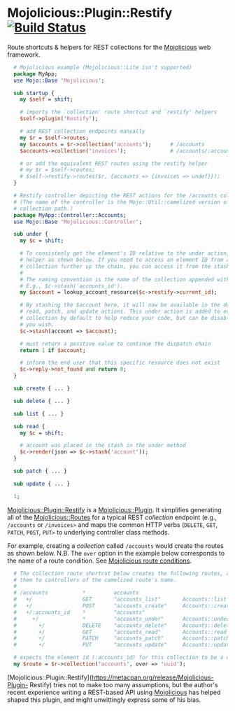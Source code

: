 # Mojolicious::Plugin::Restify [![Build Status](https://travis-ci.org/kwakwaversal/mojolicious-plugin-restify.svg?branch=master)](https://travis-ci.org/kwakwaversal/mojolicious-plugin-restify)

Route shortcuts & helpers for REST collections for the
[Mojolicious](http://mojolicio.us) web framework.

```perl
  # Mojolicious example (Mojolicious::Lite isn't supported)
  package MyApp;
  use Mojo::Base 'Mojolicious';

  sub startup {
    my $self = shift;

    # imports the `collection' route shortcut and `restify' helpers
    $self->plugin('Restify');

    # add REST collection endpoints manually
    my $r = $self->routes;
    my $accounts = $r->collection('accounts');      # /accounts
    $accounts->collection('invoices');              # /accounts/:accounts_id/invoices

    # or add the equivalent REST routes using the restify helper
    # my $r = $self->routes;
    # $self->restify->routes($r, {accounts => {invoices => undef}});
  }

  # Restify controller depicting the REST actions for the /accounts collection.
  # (The name of the controller is the Mojo::Util::camelized version of the
  # collection path.)
  package MyApp::Controller::Accounts;
  use Mojo::Base 'Mojolicious::Controller';

  sub under {
    my $c = shift;

    # To consistenly get the element's ID relative to the under action, use the
    # helper as shown below. If you need to access an element ID from a
    # collection further up the chain, you can access it from the stash.
    #
    # The naming convention is the name of the collection appended with '_id'.
    # E.g., $c->stash('accounts_id').
    my $account = lookup_account_resource($c->restify->current_id);

    # By stashing the $account here, it will now be available in the delete,
    # read, patch, and update actions. This under action is added to every
    # collection by default to help reduce your code, but can be disabled if
    # you wish.
    $c->stash(account => $account);

    # must return a positive value to continue the dispatch chain
    return 1 if $account;

    # inform the end user that this specific resource does not exist
    $c->reply->not_found and return 0;
  }

  sub create { ... }

  sub delete { ... }

  sub list { ... }

  sub read {
    my $c = shift;

    # account was placed in the stash in the under method
    $c->render(json => $c->stash('account'));
  }

  sub patch { ... }

  sub update { ... }

  1;
```

[Mojolicious::Plugin::Restify](https://metacpan.org/release/Mojolicious-Plugin-Restify)
is a [Mojolicious::Plugin](https://metacpan.org/pod/Mojolicious::Plugin). It
simplifies generating all of the
[Mojolicious::Routes](https://metacpan.org/pod/Mojolicious::Routes) for a
typical REST *collection* endpoint (e.g., `/accounts` or `/invoices>` and maps
the common HTTP verbs (`DELETE`, `GET`, `PATCH`, `POST`, `PUT>` to underlying
controller class methods.

For example, creating a *collection* called `/accounts` would create the routes
as shown below. N.B. The `over` option in the example below corresponds to the
name of a route condition. See [Mojolicious route
conditions](https://metacpan.org/pod/Mojolicious::Routes#conditions).

```perl
  # The collection route shortcut below creates the following routes, and maps
  # them to controllers of the camelized route's name.
  #
  # /accounts           *         accounts
  #   +/                GET       "accounts_list"       Accounts::list
  #   +/                POST      "accounts_create"     Accounts::create
  #   +/:accounts_id    *         "accounts"
  #     +/              *         "accounts_under"      Accounts::under
  #       +/            DELETE    "accounts_delete"     Accounts::delete
  #       +/            GET       "accounts_read"       Accounts::read
  #       +/            PATCH     "accounts_patch"      Accounts::patch
  #       +/            PUT       "accounts_update"     Accounts::update

  # expects the element id (:accounts_id) for this collection to be a uuid
  my $route = $r->collection('accounts', over => 'uuid');
```

[Mojolicious::Plugin::Restify](https://metacpan.org/release/Mojolicious-Plugin-
Restify) tries not to make too many assumptions, but the author's recent
experience writing a REST-based API using
[Mojolicious](https://metacpan.org/release/Mojolicious) has helped shaped this
plugin, and might unwittingly express some of his bias.

